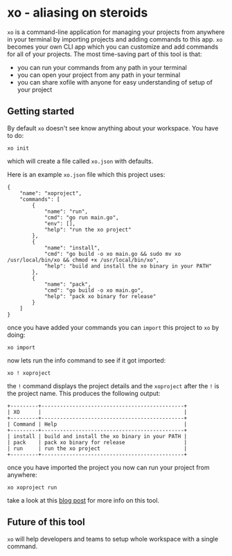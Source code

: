 # xo - aliasing on steroids

`xo` is a command-line application for managing your projects from anywhere in your terminal by importing projects and adding commands to this app. `xo` becomes your own CLI app which you can customize and add commands for all of your projects. The most time-saving part of this tool is that:

- you can run your commands from any path in your terminal
- you can open your project from any path in your terminal
- you can share xofile with anyone for easy understanding of setup of your project

## Getting started

By default `xo` doesn't see know anything about your workspace. You have to do:

```
xo init
```

which will create a file called `xo.json` with defaults. 

Here is an example `xo.json` file which this project uses:

```
{
    "name": "xoproject",
    "commands": [
        {
            "name": "run",
            "cmd": "go run main.go",
            "env": [],
            "help": "run the xo project"
        },
        {
            "name": "install",
            "cmd": "go build -o xo main.go && sudo mv xo /usr/local/bin/xo && chmod +x /usr/local/bin/xo",
            "help": "build and install the xo binary in your PATH"
        },
        {
            "name": "pack",
            "cmd": "go build -o xo main.go",
            "help": "pack xo binary for release"
        }
    ]
}
```

once you have added your commands you can `import` this project to `xo` by doing:

```
xo import
```

now lets run the info command to see if it got imported:

```
xo ! xoproject
```

the `!` command displays the project details and the `xoproject` after the `!` is the project name. This produces the following output:

```
+---------+----------------------------------------------+
| XO      |                                              |
+---------+----------------------------------------------+
| Command | Help                                         |
+---------+----------------------------------------------+
| install | build and install the xo binary in your PATH |
| pack    | pack xo binary for release                   |
| run     | run the xo project                           |
+---------+----------------------------------------------+
```

once you have imported the project you now can run your project from anywhere:

```
xo xoproject run
```

take a look at this [blog post]() for more info on this tool.


## Future of this tool

`xo` will help developers and teams to setup whole workspace with a single command.